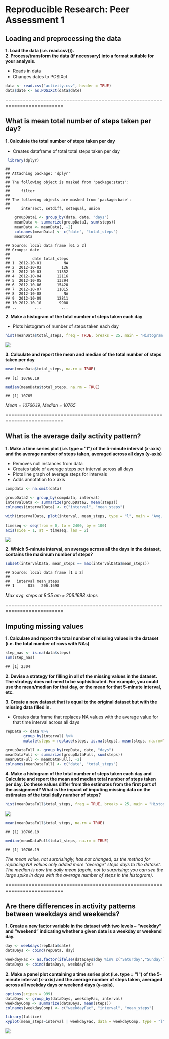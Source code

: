 # Reproducible Research: Peer Assessment 1


## Loading and preprocessing the data  

**1. Load the data (i.e. read.csv()).**  
**2. Process/transform the data (if necessary) into a format suitable for your analysis.**  
    
 - Reads in data  
 - Changes dates to POSIXct  
 

```r
data <- read.csv("activity.csv", header = TRUE)
data$date <- as.POSIXct(data$date)
```
  
==========================================================================  
  
## What is mean total number of steps taken per day?
**1. Calculate the total number of steps taken per day**  
    
 - Creates dataframe of total total steps taken per day
 

```r
 library(dplyr)
```

```
## 
## Attaching package: 'dplyr'
## 
## The following object is masked from 'package:stats':
## 
##     filter
## 
## The following objects are masked from 'package:base':
## 
##     intersect, setdiff, setequal, union
```

```r
    groupData1 <- group_by(data, date, "days")
    meanData <- summarize(groupData1, sum(steps))
    meanData <- meanData[, -2]
    colnames(meanData) <- c("date", "total_steps")
    meanData
```

```
## Source: local data frame [61 x 2]
## Groups: date
## 
##          date total_steps
## 1  2012-10-01          NA
## 2  2012-10-02         126
## 3  2012-10-03       11352
## 4  2012-10-04       12116
## 5  2012-10-05       13294
## 6  2012-10-06       15420
## 7  2012-10-07       11015
## 8  2012-10-08          NA
## 9  2012-10-09       12811
## 10 2012-10-10        9900
## ..        ...         ...
```
  
**2. Make a histogram of the total number of steps taken each day**  
  
 - Plots histogram of number of steps taken each day

```r
hist(meanData$total_steps, freq = TRUE, breaks = 25, main = "Histogram of Steps Per Day", xlab = "Steps Per Day", col = "blue")
```

![](PA1_template_files/figure-html/unnamed-chunk-3-1.png) 
  
**3. Calculate and report the mean and median of the total number of steps taken per day**  

```r
mean(meanData$total_steps, na.rm = TRUE)
```

```
## [1] 10766.19
```

```r
median(meanData$total_steps, na.rm = TRUE)
```

```
## [1] 10765
```
*Mean = 10766.19, Median = 10765*  
  
==========================================================================  
  
## What is the average daily activity pattern?
**1. Make a time series plot (i.e. type = "l") of the 5-minute interval (x-axis) and the average number of steps taken, averaged across all days (y-axis)**  
  
 - Removes null instances from data 
 - Creates table of average steps per interval across all days  
 - Plots line graph of average steps for intervals  
 - Adds annotation to x axis
 

```r
compdata <- na.omit(data)

groupData2 <- group_by(compdata, interval)
intervalData <- summarize(groupData2, mean(steps))
colnames(intervalData) <- c("interval", "mean_steps")

with(intervalData, plot(interval, mean_steps, type = "l", main = "Avg. Steps Per Time Interval", xaxt = "n", ylab = "Average Steps", xlab = "Time (Military Style)"))

timeseq <- seq(from = 0, to = 2400, by = 100)
axis(side = 1, at = timeseq, las = 2)
```

![](PA1_template_files/figure-html/unnamed-chunk-5-1.png) 
  
**2. Which 5-minute interval, on average across all the days in the dataset, contains the maximum number of steps?**  

```r
subset(intervalData, mean_steps == max(intervalData$mean_steps))
```

```
## Source: local data frame [1 x 2]
## 
##   interval mean_steps
## 1      835   206.1698
```
*Max avg. steps at 8:35 am = 206.1698 steps*  
  
==========================================================================    
  
## Imputing missing values  
**1. Calculate and report the total number of missing values in the dataset (i.e. the total number of rows with NAs)**

```r
step_nas <- is.na(data$steps)
sum(step_nas)
```

```
## [1] 2304
```
**2. Devise a strategy for filling in all of the missing values in the dataset. The strategy does not need to be sophisticated. For example, you could use the mean/median for that day, or the mean for that 5-minute interval, etc.**  
  
**3. Create a new dataset that is equal to the original dataset but with the missing data filled in.**  
  
 - Creates data frame that replaces NA values with the average value for that time interval across all days 


```r
repData <- data %>% 
        group_by(interval) %>%
        mutate(steps = replace(steps, is.na(steps), mean(steps, na.rm=TRUE)))

groupDataFull <- group_by(repData, date, "days")
meanDataFull <- summarize(groupDataFull, sum(steps))
meanDataFull <- meanDataFull[, -2]
colnames(meanDataFull) <- c("date", "total_steps")
```
**4. Make a histogram of the total number of steps taken each day and Calculate and report the mean and median total number of steps taken per day. Do these values differ from the estimates from the first part of the assignment? What is the impact of imputing missing data on the estimates of the total daily number of steps?**


```r
hist(meanDataFull$total_steps, freq = TRUE, breaks = 25, main = "Histogram of Steps Per Day w/ NAs Replaced", xlab = "Steps Per Day", col = "blue")
```

![](PA1_template_files/figure-html/unnamed-chunk-9-1.png) 

```r
mean(meanDataFull$total_steps, na.rm = TRUE)
```

```
## [1] 10766.19
```

```r
median(meanDataFull$total_steps, na.rm = TRUE)
```

```
## [1] 10766.19
```
*The mean value, not surprisingly, has not changed, as the method for replacing NA values only added more "average" steps days to the dataset. The median is now the daily mean (again, not to surprising; you can see the large spike in days with the average number of steps in the histogram).*  
  
==========================================================================  
  
## Are there differences in activity patterns between weekdays and weekends?  
**1. Create a new factor variable in the dataset with two levels – “weekday” and “weekend” indicating whether a given date is a weekday or weekend day.**


```r
day <- weekdays(repData$date)
dataDays <- cbind(repData, day)

weekdayFac <- as.factor(ifelse(dataDays$day %in% c("Saturday","Sunday"), "Weekend", "Weekday"))
dataDays <- cbind(dataDays, weekdayFac)
```
  
**2. Make a panel plot containing a time series plot (i.e. type = "l") of the 5-minute interval (x-axis) and the average number of steps taken, averaged across all weekday days or weekend days (y-axis).**  
    

```r
options(scipen = 999)
dataDays <- group_by(dataDays, weekdayFac, interval)
weekdayComp <- summarize(dataDays, mean(steps))
colnames(weekdayComp) <- c("weekdayFac", "interval", "mean_steps")

library(lattice)
xyplot(mean_steps~interval | weekdayFac, data = weekdayComp, type = "l", layout = c(1,2), ylab = "Number of Steps", xlab = "Interval")
```

![](PA1_template_files/figure-html/unnamed-chunk-11-1.png) 
